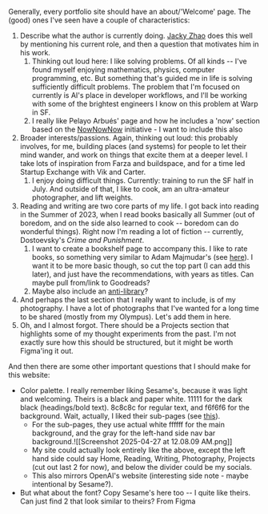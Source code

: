 Generally, every portfolio site should have an about/'Welcome' page. The (good) ones I've seen have a couple of characteristics:
1. Describe what the author is currently doing. [Jacky Zhao](https://jzhao.xyz/) does this well by mentioning his current role, and then a question that motivates him in his work.
	1. Thinking out loud here: I like solving problems. Of all kinds -- I've found myself enjoying mathematics, physics, computer programming, etc. But something that's guided me in life is solving sufficiently difficult problems. The problem that I'm focused on currently is AI's place in developer workflows, and I'll be working with some of the brightest engineers I know on this problem at Warp in SF.
	2. I really like Pelayo Arbués' page and how he includes a 'now' section based on the [NowNowNow](www.nownownow.com) initiative - I want to include this also
2. Broader interests/passions. Again, thinking out loud: this probably involves, for me, building places (and systems) for people to let their mind wander, and work on things that excite them at a deeper level. I take lots of inspiration from Farza and buildspace, and for a time led Startup Exchange with Vik and Carter.
	1. I enjoy doing difficult things. Currently: training to run the SF half in July. And outside of that, I like to cook, am an ultra-amateur photographer, and lift weights.
3. Reading and writing are two core parts of my life. I got back into reading in the Summer of 2023, when I read books basically all Summer (out of boredom, and on the side also learned to cook -- boredom can do wonderful things). Right now I'm reading a lot of fiction -- currently, Dostoevsky's *Crime and Punishment*.
	1. I want to create a bookshelf page to accompany this. I like to rate books, so something very similar to Adam Majmudar's (see [here](https://adammaj.com/reading)). I want it to be more basic though, so cut the top part (I can add this later), and just have the recommendations, with years as titles. Can maybe pull from/link to Goodreads?
	2. Maybe also include an [anti-library](https://nesslabs.com/antilibrary)?
4. And perhaps the last section that I really want to include, is of my photography. I have a lot of photographs that I've wanted for a long time to be shared (mostly from my Olympus). Let's add them in here.
5. Oh, and I almost forgot. There should be a Projects section that highlights some of my thought experiments from the past. I'm not exactly sure how this should be structured, but it might be worth Figma'ing it out.

And then there are some other important questions that I should make for this website:
- Color palette. I really remember liking Sesame's, because it was light and welcoming. Theirs is a black and paper white. 11111 for the dark black (headings/bold text). 8c8c8c for regular text, and f6f6f6 for the background. Wait, actually, I liked their sub-pages (see [this](https://www.sesame.com/research/crossing_the_uncanny_valley_of_voice)).
	- For the sub-pages, they use actual white ffffff for the main background, and the gray for the left-hand side nav bar background.![[Screenshot 2025-04-27 at 12.08.09 AM.png]]
	- My site could actually look entirely like the above, except the left hand side could say Home, Reading, Writing, Photography, Projects (cut out last 2 for now), and below the divider could be my socials.
	- This also mirrors OpenAI's website (interesting side note - maybe intentional by Sesame?).
- But what about the font? Copy Sesame's here too -- I quite like theirs. Can just find 2 that look similar to theirs? From Figma